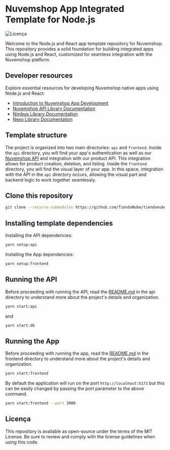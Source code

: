 # Nuvemshop App Integrated Template for Node.js

![Licença](https://img.shields.io/badge/licença-MIT-blue)

Welcome to the Node.js and React app template repository for Nuvemshop. This repository provides a solid foundation for building integrated apps using Node.js and React, customized for seamless integration with the Nuvemshop platform.

## Developer resources

Explore essential resources for developing Nuvemshop native apps using Node.js and React:

- [Introduction to Nuvemshop App Development](https://dev.nuvemshop.com.br/en/docs/applications/overview)
- [Nuvemshop API Library Documentation](https://dev.nuvemshop.com.br/en/docs/developer-tools/nuvemshop-api)
- [Nimbus Library Documentation](https://dev.nuvemshop.com.br/en/docs/developer-tools/nimbus)
- [Nexo Library Documentation](https://dev.nuvemshop.com.br/en/docs/developer-tools/nexo)

## Template structure

The project is organized into two main directories: `api` and `frontend`.
Inside the `api` directory, you will find your app's authentication as well as our [Nuvemshop API](https://dev.nuvemshop.com.br/en/docs/developer-tools/nuvemshop-api) and integration with our product API. This integration allows for product creation, deletion, and listing.
Inside the `frontend` directory, you will find the visual layer of your app. In this space, integration with the API in the `api` directory occurs, allowing the visual part and backend logic to work together seamlessly.

## Clone this repository

```bash
git clone --recurse-submodules https://github.com/TiendaNube/tiendanube-app-native-template-node.git
```

## Installing template dependencies

Installing the API dependencies:

```bash
yarn setup:api
```

Installing the App dependencies:

```bash
yarn setup:frontend
```

## Running the API

Before proceeding with running the API, read the [README.md](https://github.com/TiendaNube/tiendanube-app-native-template-node/blob/main/README.md) in the api directory to understand more about the project's details and organization.

```bash
yarn start:api
```

and

```bash
yarn start:db
```

## Running the App

Before proceeding with running the app, read the [README.md](https://github.com/TiendaNube/tiendanube-app-native-template-react/blob/main/README.md) in the frontend directory to understand more about the project's details and organization.

```bash
yarn start:frontend
```

By default the application will run on the port `http://localhost:5173` but this can be easily changed by passing the port parameter to the above command.

```bash
yarn start:frontend --port 3000
```

## Licença

This repository is available as open-source under the terms of the MIT License. Be sure to review and comply with the license guidelines when using this code.
